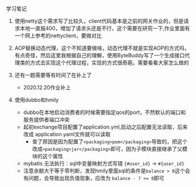 学习笔记

1. 使用netty这个需求写了比较久，client代码基本是之前的网关作业的，但是请求本地一直报400，增加了请求头还是不行，这个需要在研究一下,作业里面有一个网上参考的nettyclient，要做对比
2. AOP替换动态代理，这个不知道要做啥，动态代理不就是实现AOP的方式吗，有点奇怪，然后这里我根据自己的理解，使用ByteBuddy写了一个生成接口代理类的方式去实现这个代理过程，实现的方式很奇葩。需要看看大家怎么做的

3. 还有一题需要等有时间了在补上了
    * 2020.12.20作业补上
4. 使用dubbo和hmily
    * dubbo在本地启动消费者的时候需要指定qos的port，不然默认的端口和服务提供者端口冲突
    * 起初exchange项目配置了application.yml,启动之后配置无法读取，后来改成 application.yaml文件就可以读取
        * 查了原因是因为配置了`<packaging>pom</packaging>`导致的，把这个改成`<packaging>jar</packaging>`即可，因为子模块直接继承了父模块的这个属性
    * mybatis 无法执行：sql中变量映射方式写错 `{#user_id}` -> `#{user_id}`
    * 注意余额大于等于零判断，发现hmily里面sql的条件是`balance > 0`这个会有问题，会导致出现负值现象，应改为 `balance - ? >= 0`即可